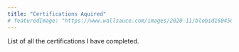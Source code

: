```yaml
---
title: "Certifications Aquired"
# featuredImage: "https://www.wallsauce.com/images/2020-11/blobid1604500295499.jpg"
---
```


List of all the certifications I have completed. 